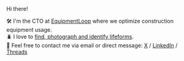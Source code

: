 Hi there!

🛠 I'm the CTO at [EquipmentLoop](https://www.equipmentloop.se/en) where we optimize construction equipment usage.<br />
🪲 I love to [find, photograph and identify lifeforms](https://www.inaturalist.org/observations?photos&place_id=any&quality_grade=research&user_id=carlvonblixen&verifiable=any).<br />
🔗 Feel free to contact me via email or direct message:
[X](https://twitter.com/carlvonblixen) /
[LinkedIn](https://www.linkedin.com/in/carlvonblixen/) /
<a rel="me" href="https://www.threads.net/@carl_von_blixen">Threads</a> <br />
